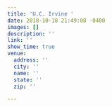 ```yaml
---
title: 'U.C. Irvine '
date: 2018-10-18 21:49:08 -0400
images: []
description: ''
link: ''
show_time: true
venue:
  address: ''
  city: ''
  name: ''
  state: ''
  zip: ''

---
```


